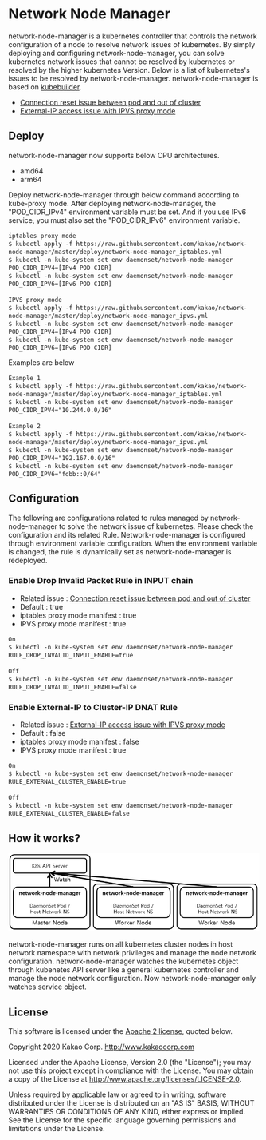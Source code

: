 # Network Node Manager

network-node-manager is a kubernetes controller that controls the network configuration of a node to resolve network issues of kubernetes. By simply deploying and configuring network-node-manager, you can solve kubernetes network issues that cannot be resolved by kubernetes or resolved by the higher kubernetes Version. Below is a list of kubernetes's issues to be resolved by network-node-manager. network-node-manager is based on [kubebuilder](https://github.com/kubernetes-sigs/kubebuilder).

* [Connection reset issue between pod and out of cluster](issues/connection_reset_issue_pod_out_cluster.md)
* [External-IP access issue with IPVS proxy mode](issues/external_IP_access_issue_IPVS_proxy_mode.md)

## Deploy

network-node-manager now supports below CPU architectures.

* amd64
* arm64

Deploy network-node-manager through below command according to kube-proxy mode. After deploying network-node-manager, the "POD_CIDR_IPv4" environment variable must be set. And if you use IPv6 service, you must also set the "POD_CIDR_IPv6" environment variable.

```
iptables proxy mode 
$ kubectl apply -f https://raw.githubusercontent.com/kakao/network-node-manager/master/deploy/network-node-manager_iptables.yml
$ kubectl -n kube-system set env daemonset/network-node-manager POD_CIDR_IPV4=[IPv4 POD CIDR]
$ kubectl -n kube-system set env daemonset/network-node-manager POD_CIDR_IPV6=[IPv6 POD CIDR]

IPVS proxy mode
$ kubectl apply -f https://raw.githubusercontent.com/kakao/network-node-manager/master/deploy/network-node-manager_ipvs.yml
$ kubectl -n kube-system set env daemonset/network-node-manager POD_CIDR_IPV4=[IPv4 POD CIDR]
$ kubectl -n kube-system set env daemonset/network-node-manager POD_CIDR_IPV6=[IPv6 POD CIDR]
```

Examples are below

```
Example 1
$ kubectl apply -f https://raw.githubusercontent.com/kakao/network-node-manager/master/deploy/network-node-manager_iptables.yml
$ kubectl -n kube-system set env daemonset/network-node-manager POD_CIDR_IPV4="10.244.0.0/16"

Example 2
$ kubectl apply -f https://raw.githubusercontent.com/kakao/network-node-manager/master/deploy/network-node-manager_ipvs.yml
$ kubectl -n kube-system set env daemonset/network-node-manager POD_CIDR_IPV4="192.167.0.0/16"
$ kubectl -n kube-system set env daemonset/network-node-manager POD_CIDR_IPV6="fdbb::0/64"
```

## Configuration

The following are configurations related to rules managed by network-node-manager to solve the network issue of kubernetes. Please check the configuration and its related Rule. Network-node-manager is configured through environment variable configuration. When the environment variable is changed, the rule is dynamically set as network-node-manager is redeployed.

### Enable Drop Invalid Packet Rule in INPUT chain

* Related issue : [Connection reset issue between pod and out of cluster](issues/connection_reset_issue_pod_out_cluster.md)
* Default : true
* iptables proxy mode manifest : true
* IPVS proxy mode manifest : true

```
On
$ kubectl -n kube-system set env daemonset/network-node-manager RULE_DROP_INVALID_INPUT_ENABLE=true

Off
$ kubectl -n kube-system set env daemonset/network-node-manager RULE_DROP_INVALID_INPUT_ENABLE=false
```
### Enable External-IP to Cluster-IP DNAT Rule

* Related issue : [External-IP access issue with IPVS proxy mode](issues/external_IP_access_issue_IPVS_proxy_mode.md)
* Default : false
* iptables proxy mode manifest : false
* IPVS proxy mode manifest : true

```
On
$ kubectl -n kube-system set env daemonset/network-node-manager RULE_EXTERNAL_CLUSTER_ENABLE=true

Off
$ kubectl -n kube-system set env daemonset/network-node-manager RULE_EXTERNAL_CLUSTER_ENABLE=false
```

## How it works?

![kpexec Architecture](img/network-node-manager_Architecture.PNG)

network-node-manager runs on all kubernetes cluster nodes in host network namespace with network privileges and manage the node network configuration. network-node-manager watches the kubernetes object through kubenetes API server like a general kubernetes controller and manage the node network configuration. Now network-node-manager only watches service object.

## License

This software is licensed under the [Apache 2 license](LICENSE), quoted below.

Copyright 2020 Kakao Corp. <http://www.kakaocorp.com>

Licensed under the Apache License, Version 2.0 (the "License"); you may not
use this project except in compliance with the License. You may obtain a copy
of the License at http://www.apache.org/licenses/LICENSE-2.0.

Unless required by applicable law or agreed to in writing, software
distributed under the License is distributed on an "AS IS" BASIS, WITHOUT
WARRANTIES OR CONDITIONS OF ANY KIND, either express or implied. See the
License for the specific language governing permissions and limitations under
the License.
